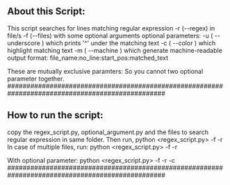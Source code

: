 About this Script:
-------------------------------------------------------------------------------------------
This script searches for lines matching regular expression -r (--regex) in file/s -f (--files) with some optional arguments
optional parameters:
    -u ( --underscore ) which prints '^' under the matching text
    -c ( --color ) which highlight matching text 
    -m ( --machine ) which generate machine-readable output 
                     format: file_name:no_line:start_pos:matched_text

These are mutually exclusive paramters:
So you cannot two optional parameter together.
#################################################################################################

How to run the script:
-------------------------------------------------------------------------------------------
copy the regex_script.py, optional_argument.py and the files to search regular expression in same folder.
Then run,
python <regex_script.py> -f <file> -r <regular expression>
In case of multiple files, run:
python <regex_script.py> -f <file1> <file2> <file3> <filen> -r <regular expression>

With optional parameter:
python <regex_script.py> -f <file1> <file2> <file3> <filen> -r <regular expression> -c
#################################################################################################
